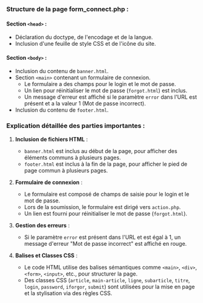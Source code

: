 ### Structure de la page form_connect.php :

#### Section `<head>` :
- Déclaration du doctype, de l'encodage et de la langue.
- Inclusion d'une feuille de style CSS et de l'icône du site.

#### Section `<body>` :
- Inclusion du contenu de `banner.html`.
- Section `<main>` contenant un formulaire de connexion.
  - Le formulaire a des champs pour le login et le mot de passe.
  - Un lien pour réinitialiser le mot de passe (`forgot.html`) est inclus.
  - Un message d'erreur est affiché si le paramètre `error` dans l'URL est présent et a la valeur 1 (Mot de passe incorrect).
- Inclusion du contenu de `footer.html`.

### Explication détaillée des parties importantes :

1. **Inclusion de fichiers HTML** :
   - `banner.html` est inclus au début de la page, pour afficher des éléments communs à plusieurs pages.
   - `footer.html` est inclus à la fin de la page, pour afficher le pied de page commun à plusieurs pages.

2. **Formulaire de connexion** :
   - Le formulaire est composé de champs de saisie pour le login et le mot de passe.
   - Lors de la soumission, le formulaire est dirigé vers `action.php`.
   - Un lien est fourni pour réinitialiser le mot de passe (`forgot.html`).

3. **Gestion des erreurs** :
   - Si le paramètre `error` est présent dans l'URL et est égal à 1, un message d'erreur "Mot de passe incorrect" est affiché en rouge.

4. **Balises et Classes CSS** :
   - Le code HTML utilise des balises sémantiques comme `<main>`, `<div>`, `<form>`, `<input>`, etc., pour structurer la page.
   - Des classes CSS (`article`, `main-article`, `ligne`, `subarticle`, `titre`, `login`, `password`, `iforgor`, `submit`) sont utilisées pour la mise en page et la stylisation via des règles CSS.
